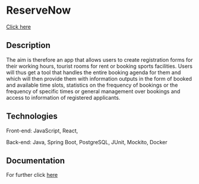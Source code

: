 # ReserveNow

[Click here](https://reservenow.herokuapp.com)


## Description

The aim is therefore an app that allows users to create registration forms for their working hours, tourist rooms for rent or booking sports facilities. Users will thus get a tool that handles the entire booking agenda for them and which will then provide them with information outputs in the form of booked and available time slots, statistics on the frequency of bookings or the frequency of specific times or general management over bookings and access to information of registered applicants.


## Technologies

Front-end: JavaScript, React, 

Back-end: Java, Spring Boot, PostgreSQL, JUnit, Mockito, Docker

## Documentation

For further click [here](https://github.com/kstch11/resnow/blob/main/Dokumentace.pdf)
 
